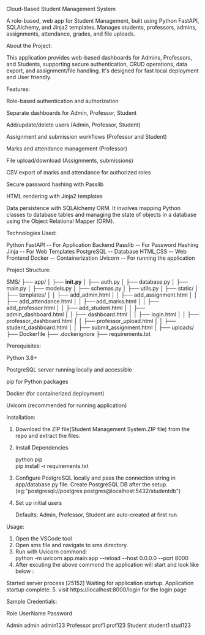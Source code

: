 Cloud-Based Student Management System

A role-based, web app for Student Management, built using Python FastAPI, SQLAlchemy, and Jinja2 templates. Manages students, professors, admins, assignments, attendance, grades, and file uploads.

About the Project:

This application provides web-based dashboards for Admins, Professors, and Students, supporting secure authentication, CRUD operations, data export, and assignment/file handling. It's designed for fast local deployment and User friendly.


Features:

Role-based authentication and authorization

Separate dashboards for Admin, Professor, Student

Add/update/delete users (Admin, Professor, Student)

Assignment and submission workflows (Professor and Student)

Marks and attendance management (Professor)

File upload/download (Assignments, submissions)

CSV export of marks and attendance for authorized roles

Secure password hashing with Passlib

HTML rendering with Jinja2 templates

Data persistence with SQLAlchemy ORM. It involves mapping Python classes to database tables and managing the state of objects in a database using the Object Relational Mapper (ORM).



Technologies Used:

Python FastAPI -- For Application Backend
Passlib        -- For Password Hashing
Jinja          -- For Web Templates
PostgreSQL     -- Database
HTML,CSS       -- Web Frontend
Docker         -- Containerization
Uvicorn        -- For running the application



Project Structure:

SMS/
├── app/
│   ├── __init.py__
│   ├── auth.py
│   ├── database.py
│   ├── main.py
│   ├── models.py
│   ├── schemas.py
│   ├── utils.py
│   ├── static/
│   ├── templates/
│   │   ├── add_admin.html
│   │   ├── add_assignment.html
│   │   ├── add_attendance.html
│   │   ├── add_marks.html
│   │   ├── add_professor.html
│   │   ├── add_student.html
│   │   ├── admin_dashboard.html
│   │   ├── dashboard.html
│   │   ├── login.html
│   │   ├── professor_dashboard.html
│   │   ├── professor_upload.html
│   │   ├── student_dashboard.html
│   │   ├── submit_assignment.html
│   ├── uploads/
├── Dockerfile
├── .dockerignore
├── requirements.txt



Prerequisites:

Python 3.8+

PostgreSQL server running locally and accessible

pip for Python packages

Docker (for containerized deployment)

Uvicorn (recommended for running application)


Installation:

1. Download the ZIP file(Student Management System.ZIP file) from the repo and extract the files.

2. Install Dependencies

   python
   pip  
   pip install -r requirements.txt

3. Configure PostgreSQL locally and pass the connection string in app/database.py file. Create PostgreSQL DB after the setup. (eg:"postgresql://postgres:postgres@localhost:5432/studentdb")

4. Set up initial users

   Defaults: Admin, Professor, Student are auto-created at first run.


Usage:
1. Open the VSCode tool 
2. Open sms file and navigate to sms directory.
3. Run with Uvicorn
 commond:  
   python -m uvicorn app.main:app --reload --host 0.0.0.0 --port 8000
4. After excuting the above commond the application will start and look like below :
   
  Started server process [25152]
  Waiting for application startup.
  Application startup complete. 
5. visit https://localhost:8000/login for the login page


Sample Credentials:

Role          UserName         Password

Admin         admin            admin123
Professor     prof1            prof123
Student       student1         stud123






